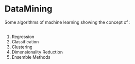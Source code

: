 # DataMining

Some algorithms of machine learning showing the concept of :<br /><br />

1. Regression<br />
2. Classification<br />
3. Clustering<br />
4. Dimensionality Reduction<br />
5. Ensemble Methods<br />
